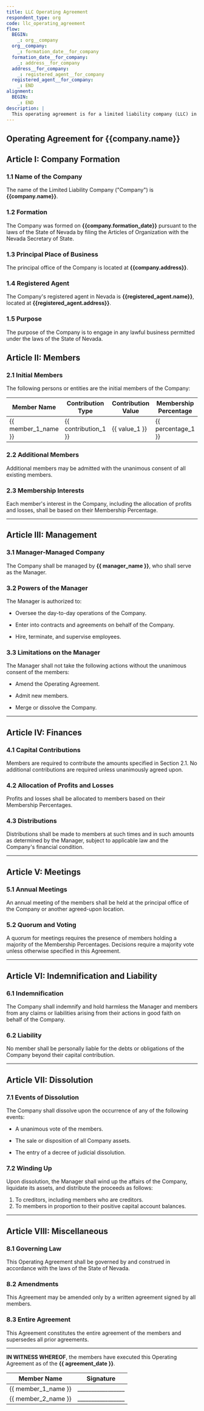 ```yaml
---
title: LLC Operating Agreement
respondent_type: org
code: llc_operating_agreement
flow:
  BEGIN:
    _: org__company
  org__company:
    _: formation_date__for_company
  formation_date__for_company:
    _: address__for_company
  address__for_company:
    _: registered_agent__for_company
  registered_agent__for_company:
    _: END
alignment:
  BEGIN:
    _: END
description: |
  This operating agreement is for a limited liability company (LLC) in the State of Nevada.
---
```


## Operating Agreement for {{company.name}}

## Article I: Company Formation

### 1.1 Name of the Company

The name of the Limited Liability Company ("Company") is **{{company.name}}**.

### 1.2 Formation

The Company was formed on **{{company.formation_date}}** pursuant to the laws of the State of Nevada by filing the
Articles of Organization with the Nevada Secretary of State.

### 1.3 Principal Place of Business

The principal office of the Company is located at **{{company.address}}**.

### 1.4 Registered Agent

The Company's registered agent in Nevada is **{{registered_agent.name}}**, located at
**{{registered_agent.address}}**.

### 1.5 Purpose

The purpose of the Company is to engage in any lawful business permitted under the laws of the State of Nevada.

## Article II: Members

### 2.1 Initial Members

The following persons or entities are the initial members of the Company:

| Member Name          | Contribution Type | Contribution Value | Membership Percentage |
|----------------------|-------------------|--------------------|-----------------------|
| {{ member_1_name }} | {{ contribution_1 }} | {{ value_1 }}      | {{ percentage_1 }}    |

### 2.2 Additional Members

Additional members may be admitted with the unanimous consent of all existing members.

### 2.3 Membership Interests

Each member's interest in the Company, including the allocation of profits and losses, shall be based on their
Membership Percentage.

---

## Article III: Management

### 3.1 Manager-Managed Company

The Company shall be managed by **{{ manager_name }}**, who shall serve as the Manager.

### 3.2 Powers of the Manager

The Manager is authorized to:

- Oversee the day-to-day operations of the Company.

- Enter into contracts and agreements on behalf of the Company.

- Hire, terminate, and supervise employees.

### 3.3 Limitations on the Manager

The Manager shall not take the following actions without the unanimous consent of the members:

- Amend the Operating Agreement.

- Admit new members.

- Merge or dissolve the Company.

---

## Article IV: Finances

### 4.1 Capital Contributions

Members are required to contribute the amounts specified in Section 2.1. No additional contributions are required unless
unanimously agreed upon.

### 4.2 Allocation of Profits and Losses

Profits and losses shall be allocated to members based on their Membership Percentages.

### 4.3 Distributions

Distributions shall be made to members at such times and in such amounts as determined by the Manager, subject to
applicable law and the Company's financial condition.

---

## Article V: Meetings

### 5.1 Annual Meetings

An annual meeting of the members shall be held at the principal office of the Company or another agreed-upon location.

### 5.2 Quorum and Voting

A quorum for meetings requires the presence of members holding a majority of the Membership Percentages. Decisions
require a majority vote unless otherwise specified in this Agreement.

---

## Article VI: Indemnification and Liability

### 6.1 Indemnification

The Company shall indemnify and hold harmless the Manager and members from any claims or liabilities arising from their
actions in good faith on behalf of the Company.

### 6.2 Liability

No member shall be personally liable for the debts or obligations of the Company beyond their capital contribution.

---

## Article VII: Dissolution

### 7.1 Events of Dissolution

The Company shall dissolve upon the occurrence of any of the following events:

- A unanimous vote of the members.

- The sale or disposition of all Company assets.

- The entry of a decree of judicial dissolution.

### 7.2 Winding Up

Upon dissolution, the Manager shall wind up the affairs of the Company, liquidate its assets, and distribute the
proceeds as follows:

1. To creditors, including members who are creditors.
2. To members in proportion to their positive capital account balances.

---

## Article VIII: Miscellaneous

### 8.1 Governing Law

This Operating Agreement shall be governed by and construed in accordance with the laws of the State of Nevada.

### 8.2 Amendments

This Agreement may be amended only by a written agreement signed by all members.

### 8.3 Entire Agreement

This Agreement constitutes the entire agreement of the members and supersedes all prior agreements.

---

**IN WITNESS WHEREOF**, the members have executed this Operating Agreement as of the **{{ agreement_date }}**.

| Member Name          | Signature          |
|----------------------|--------------------|
| {{ member_1_name }} | _________________  |
| {{ member_2_name }} | _________________  |

